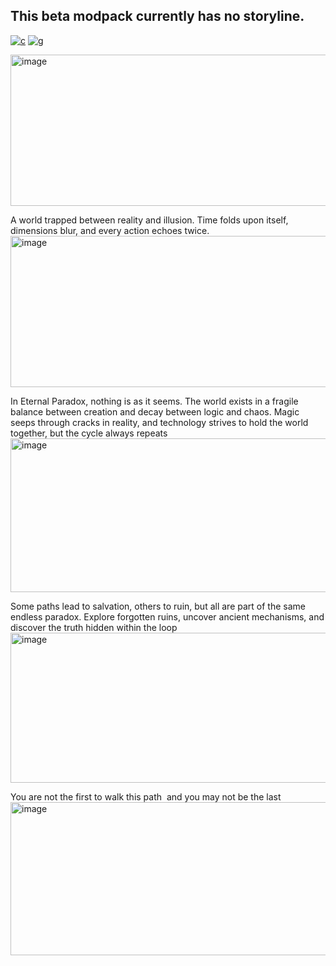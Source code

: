 ## This beta modpack currently has no storyline.
[![c](https://wsrv.nl/?url=https%3A%2F%2Fcdn.jsdelivr.net%2Fnpm%2F%40intergrav%2Fdevins-badges%403%2Fassets%2Fcozy%2Favailable%2Fcurseforge_vector.svg&n=-1)](https://curseforge.com/minecraft/modpacks/eternal-paradox)
[![g](https://wsrv.nl/?url=https%3A%2F%2Fcdn.jsdelivr.net%2Fnpm%2F%40intergrav%2Fdevins-badges%403%2Fassets%2Fcozy%2Favailable%2Fgithub_vector.svg&n=-1)](https://github.com/Dseelis/eternal-paradox)

<img width="804" height="242" alt="image" src="https://github.com/user-attachments/assets/ca872339-58ba-437d-b67a-f3ad258afb07" />

A world trapped between reality and illusion.
Time folds upon itself, dimensions blur, and every action echoes twice.
<img width="805" height="242" alt="image" src="https://github.com/user-attachments/assets/6a141b62-9770-4493-adcf-2efaec91641c" />

In Eternal Paradox, nothing is as it seems. The world exists in a fragile balance between creation and decay between logic and chaos. Magic seeps through cracks in reality, and technology strives to hold the world together, but the cycle always repeats
<img width="804" height="246" alt="image" src="https://github.com/user-attachments/assets/6352e877-4b6c-4091-9913-64e382eb669b" />

Some paths lead to salvation, others to ruin, but all are part of the same endless paradox. Explore forgotten ruins, uncover ancient mechanisms, and discover the truth hidden within the loop
<img width="808" height="240" alt="image" src="https://github.com/user-attachments/assets/5468cf3e-3418-42db-912d-e9d1b8360872" />

You are not the first to walk this path  and you may not be the last
<img width="815" height="245" alt="image" src="https://github.com/user-attachments/assets/7aec909a-c29a-40a9-8b67-8f7f84cbb19c" />



